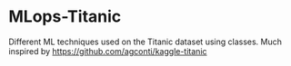 # MLops-Titanic
Different ML techniques used on the Titanic dataset using classes. 
Much inspired by https://github.com/agconti/kaggle-titanic
